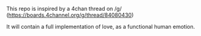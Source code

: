 This repo is inspired by a 4chan thread on /g/ (https://boards.4channel.org/g/thread/84080430)

It will contain a full implementation of love, as a functional human emotion.
